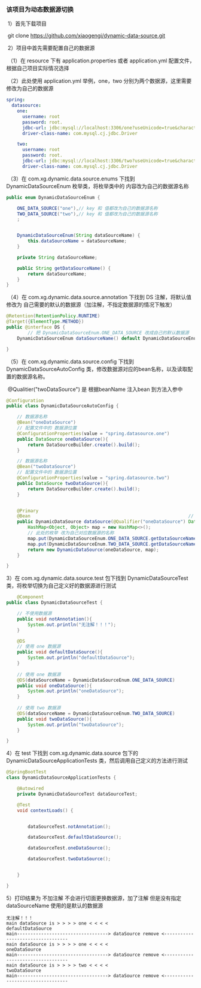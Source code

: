 ### 该项目为动态数据源切换

​	1）首先下载项目

​			git clone https://github.com/xiaogengi/dynamic-data-source.git

​	2）项目中首先需要配置自己的数据源

​			（1）在 resource 下有 application.properties 或者 application.yml 配置文件，根据自己项目实际情况选择

​			（2）此处使用 application.yml 举例，one，two 分别为两个数据源，这里需要修改为自己的数据源

```yml
spring:
  datasource:
    one:
      username: root
      password: root.
      jdbc-url: jdbc:mysql://localhost:3306/one?useUnicode=true&characterEncoding=utf-8&useSSL=true&serverTimezone=UTC
      driver-class-name: com.mysql.cj.jdbc.Driver

    two:
      username: root
      password: root.
      jdbc-url: jdbc:mysql://localhost:3306/two?useUnicode=true&characterEncoding=utf-8&useSSL=true&serverTimezone=UTC
      driver-class-name: com.mysql.cj.jdbc.Driver
```

​			（3）在 com.xg.dynamic.data.source.enums 下找到 DynamicDataSourceEnum 枚举类，将枚举类中的 内容改为自己的数据源名称

```java
public enum DynamicDataSourceEnum {

    ONE_DATA_SOURCE("one"),// key 和 值都改为自己的数据源名称
    TWO_DATA_SOURCE("two"),// key 和 值都改为自己的数据源名称
    ;


    DynamicDataSourceEnum(String dataSourceName) {
        this.dataSourceName = dataSourceName;
    }

    private String dataSourceName;

    public String getDataSourceName() {
        return dataSourceName;
    }
}

```



​		（4）在 com.xg.dynamic.data.source.annotation 下找到 DS 注解，将默认值修改为 自己需要的默认的数据源（加注解，不指定数据源的情况下触发）

```java
@Retention(RetentionPolicy.RUNTIME)
@Target({ElementType.METHOD})
public @interface DS {
		// 把 DynamicDataSourceEnum.ONE_DATA_SOURCE 改成自己的默认数据源
    DynamicDataSourceEnum dataSourceName() default DynamicDataSourceEnum.ONE_DATA_SOURCE;

}

```



​		（5）在 com.xg.dynamic.data.source.config 下找到 DynamicDataSourceAutoConfig 类，修改数据源对应的bean名称，以及读取配置的数据源名称。

​			@Qualitier("twoDataSource") 是 根据beanName 注入bean 到方法入参中

```java
@Configuration
public class DynamicDataSourceAutoConfig {

    // 数据源名称
    @Bean("oneDataSource")
  	// 配置文件中的 数据源位置
    @ConfigurationProperties(value = "spring.datasource.one")
    public DataSource oneDataSource(){
        return DataSourceBuilder.create().build();
    }

    // 数据源名称
    @Bean("twoDataSource")
  	// 配置文件中的 数据源位置
    @ConfigurationProperties(value = "spring.datasource.two")
    public DataSource twoDataSource(){
        return DataSourceBuilder.create().build();
    }


    @Primary
    @Bean															// @Qualifier 是根据 beanName 将 bean 注入到 入参
    public DynamicDataSource dataSource(@Qualifier("oneDataSource") DataSource oneDataSource, @Qualifier("twoDataSource") DataSource twoDataSource){
        HashMap<Object, Object> map = new HashMap<>();
       	// 此处的枚举 改为自己对应数据源的名称
        map.put(DynamicDataSourceEnum.ONE_DATA_SOURCE.getDataSourceName(), oneDataSource);
        map.put(DynamicDataSourceEnum.TWO_DATA_SOURCE.getDataSourceName(), twoDataSource);
        return new DynamicDataSource(oneDataSource, map);
    }

}
```

3）在 com.xg.dynamic.data.source.test 包下找到 DynamicDataSourceTest 类，将枚举切换为自己定义好的数据源进行测试

```java
	@Component
public class DynamicDataSourceTest {

  	// 不使用数据源
    public void notAnnotation(){
        System.out.println("无注解！！！");
    }

    @DS
  	// 使用 one 数据源
    public void defaultDataSource(){
        System.out.println("defaultDataSource");
    }
  
  	// 使用 one 数据源
    @DS(dataSourceName = DynamicDataSourceEnum.ONE_DATA_SOURCE)
    public void oneDataSource(){
        System.out.println("oneDataSource");
    }
		
  	// 使用 two 数据源
    @DS(dataSourceName = DynamicDataSourceEnum.TWO_DATA_SOURCE)
    public void twoDataSource(){
        System.out.println("twoDataSource");
    }

}
```

4）在 test 下找到 com.xg.dynamic.data.source 包下的 DynamicDataSourceApplicationTests 类，然后调用自己定义的方法进行测试

```java
@SpringBootTest
class DynamicDataSourceApplicationTests {

    @Autowired
    private DynamicDataSourceTest dataSourceTest;

    @Test
    void contextLoads() {


        dataSourceTest.notAnnotation();

        dataSourceTest.defaultDataSource();

        dataSourceTest.oneDataSource();

        dataSourceTest.twoDataSource();


    }

}
```

5）打印结果为 不加注解 不会进行切面更换数据源，加了注解 但是没有指定 dataSourceName 使用的是默认的数据源

```log
无注解！！！
main dataSource is > > > > one < < < <
defaultDataSource
main----------------------------------> dataSource remove <----------------------------------
main dataSource is > > > > one < < < <
oneDataSource
main----------------------------------> dataSource remove <----------------------------------
main dataSource is > > > > two < < < <
twoDataSource
main----------------------------------> dataSource remove <----------------------------------
```


